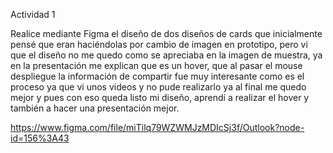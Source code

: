 Actividad 1 

Realice mediante Figma el diseño de dos diseños de cards que inicialmente pensé que eran haciéndolas por cambio de imagen en prototipo, pero vi que el diseño no me quedo como se apreciaba en la imagen de muestra, ya en la presentación me explican que es un hover, que al pasar el mouse despliegue la información de compartir fue muy interesante como es el proceso ya que vi unos videos y no pude realizarlo ya al final me quedo mejor y pues con eso queda listo mi diseño, aprendí a realizar el hover y también a hacer una presentación mejor. 

https://www.figma.com/file/miTilq79WZWMJzMDIcSj3f/Outlook?node-id=156%3A43

